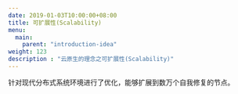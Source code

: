 ```yaml
---
date: 2019-01-03T10:00:00+08:00
title: 可扩展性(Scalability)
menu:
  main:
    parent: "introduction-idea"
weight: 123
description : "云原生的理念之可扩展性(Scalability)"
---
```




针对现代分布式系统环境进行了优化，能够扩展到数万个自我修复的节点。






